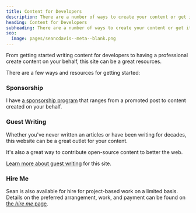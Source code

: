 ```yaml
---
title: Content for Developers
description: There are a number of ways to create your content or get it created for you.
heading: Content for Developers
subheading: There are a number of ways to create your content or get it created for you.
seo:
  image: pages/seancdavis--meta--blank.png
---
```


From getting started writing content for developers to having a professional create content on your behalf, this site can be a great resources.

There are a few ways and resources for getting started:

### Sponsorship

I have [a sponsorship program](/sponsorship/) that ranges from a promoted post to content created on your behalf.

### Guest Writing

Whether you've never written an articles or have been writing for decades, this website can be a great outlet for your content.

It's also a great way to contribute open-source content to better the web.

[Learn more about guest writing](/guest-writing/) for this site.

### Hire Me

Sean is also available for hire for project-based work on a limited basis. Details on the preferred arrangement, work, and payment can be found on [the _hire me_ page](/hire-me/).
